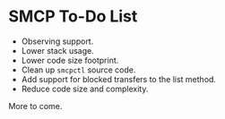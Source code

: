 SMCP To-Do List
===============

 * Observing support.
 * Lower stack usage.
 * Lower code size footprint.
 * Clean up `smcpctl` source code.
 * Add support for blocked transfers to the list method.
 * Reduce code size and complexity.

More to come.
